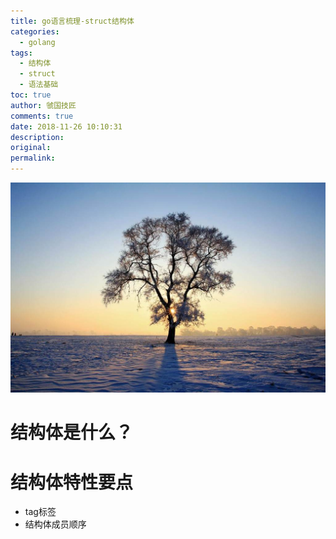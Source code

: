```yaml
---
title: go语言梳理-struct结构体
categories:
  - golang
tags:
  - 结构体
  - struct
  - 语法基础
toc: true
author: 虢国技匠
comments: true
date: 2018-11-26 10:10:31
description:
original:
permalink:
---
```


![](/images/golang/0001.png)

<!-- more -->

# 结构体是什么？

# 结构体特性要点
* tag标签
* 结构体成员顺序

# 